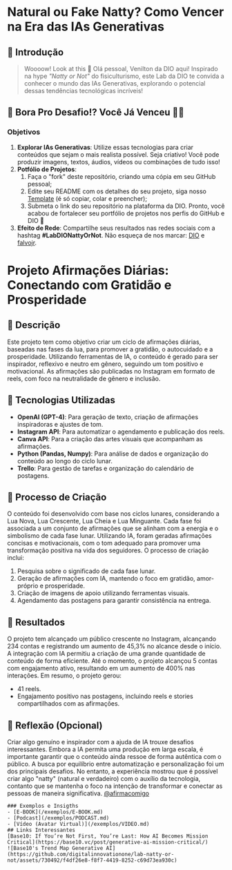 # Natural ou Fake Natty? Como Vencer na Era das IAs Generativas
## 🚀 Introdução
> Woooow! Look at this 👀
Olá pessoal, Venilton da DIO aqui! Inspirado na hype _"Natty or Not"_ do fisiculturismo, este Lab da DIO te convida a conhecer o mundo das IAs Generativas, explorando o potencial dessas tendências tecnológicas incríveis!
## 🎯 Bora Pro Desafio!? Você Já Venceu 💪🤓
### Objetivos
1. **Explorar IAs Generativas**: Utilize essas tecnologias para criar conteúdos que sejam o mais realista possível. Seja criativo! Você pode produzir imagens, textos, áudios, vídeos ou combinações de tudo isso!
1. **Potfólio de Projetos**:
    1. Faça o "fork" deste repositório, criando uma cópia em seu GitHub pessoal;
    2. Edite seu README com os detalhes do seu projeto, siga nosso [Template](#template) (é só copiar, colar e preencher);
    3. Submeta o link do seu repositório na plataforma da DIO. Pronto, você acabou de fortalecer seu portfólio de projetos nos perfis do GitHub e DIO 🚀
1. **Efeito de Rede**: Compartilhe seus resultados nas redes sociais com a hashtag **#LabDIONattyOrNot**. Não esqueça de nos marcar: [DIO](https://www.linkedin.com/school/dio-makethechange) e [falvojr](https://www.linkedin.com/in/falvojr).
# Projeto Afirmações Diárias: Conectando com Gratidão e Prosperidade
## 📒 Descrição
Este projeto tem como objetivo criar um ciclo de afirmações diárias, baseadas nas fases da lua, para promover a gratidão, o autocuidado e a prosperidade. Utilizando ferramentas de IA, o conteúdo é gerado para ser inspirador, reflexivo e neutro em gênero, seguindo um tom positivo e motivacional. As afirmações são publicadas no Instagram em formato de reels, com foco na neutralidade de gênero e inclusão.
## 🤖 Tecnologias Utilizadas
- **OpenAI (GPT-4)**: Para geração de texto, criação de afirmações inspiradoras e ajustes de tom.
- **Instagram API**: Para automatizar o agendamento e publicação dos reels.
- **Canva API**: Para a criação das artes visuais que acompanham as afirmações.
- **Python (Pandas, Numpy)**: Para análise de dados e organização do conteúdo ao longo do ciclo lunar.
- **Trello**: Para gestão de tarefas e organização do calendário de postagens.
## 🧐 Processo de Criação
O conteúdo foi desenvolvido com base nos ciclos lunares, considerando a Lua Nova, Lua Crescente, Lua Cheia e Lua Minguante. Cada fase foi associada a um conjunto de afirmações que se alinham com a energia e o simbolismo de cada fase lunar. Utilizando IA, foram geradas afirmações concisas e motivacionais, com o tom adequado para promover uma transformação positiva na vida dos seguidores. O processo de criação inclui:
1. Pesquisa sobre o significado de cada fase lunar.
2. Geração de afirmações com IA, mantendo o foco em gratidão, amor-próprio e prosperidade.
3. Criação de imagens de apoio utilizando ferramentas visuais.
4. Agendamento das postagens para garantir consistência na entrega.
## 🚀 Resultados
O projeto tem alcançado um público crescente no Instagram, alcançando 234 contas e registrando um aumento de 45,3% no alcance desde o início. A integração com IA permitiu a criação de uma grande quantidade de conteúdo de forma eficiente. Até o momento, o projeto alcançou 5 contas com engajamento ativo, resultando em um aumento de 400% nas interações. 
Em resumo, o projeto gerou:
- 41 reels.
- Engajamento positivo nas postagens, incluindo reels e stories compartilhados com as afirmações.
## 💭 Reflexão (Opcional)
Criar algo genuíno e inspirador com a ajuda de IA trouxe desafios interessantes. Embora a IA permita uma produção em larga escala, é importante garantir que o conteúdo ainda ressoe de forma autêntica com o público. A busca por equilíbrio entre automatização e personalização foi um dos principais desafios. No entanto, a experiência mostrou que é possível criar algo "natty" (natural e verdadeiro) com o auxílio da tecnologia, contanto que se mantenha o foco na intenção de transformar e conectar as pessoas de maneira significativa.
[@afirmacomigo](https://www.instagram.com/afirmacomigo/)
```
### Exemplos e Insigths
- [E-BOOK](/exemplos/E-BOOK.md)
- [Podcast](/exemplos/PODCAST.md)
- [Vídeo (Avatar Virtual)](/exemplos/VIDEO.md)
## Links Interessantes
[Base10: If You’re Not First, You’re Last: How AI Becomes Mission Critical](https://base10.vc/post/generative-ai-mission-critical/)
![Base10's Trend Map Generative AI](https://github.com/digitalinnovationone/lab-natty-or-not/assets/730492/f4df26e8-f8f7-4419-8252-c69d73ea930c)
